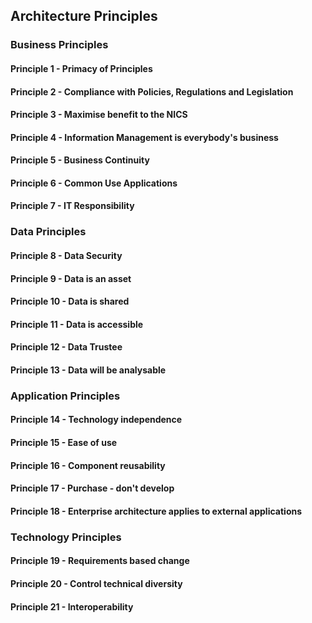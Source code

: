 ## Architecture Principles

### Business Principles

#### Principle 1 - Primacy of Principles

#### Principle 2 - Compliance with Policies, Regulations and Legislation

#### Principle 3 - Maximise benefit to the NICS

#### Principle 4 - Information Management is everybody's business

#### Principle 5 - Business Continuity

#### Principle 6 - Common Use Applications

#### Principle 7 - IT Responsibility

### Data Principles

#### Principle 8 - Data Security

#### Principle 9 - Data is an asset

#### Principle 10 - Data is shared

#### Principle 11 - Data is accessible

#### Principle 12 - Data Trustee

#### Principle 13 -  Data will be analysable

### Application Principles

#### Principle 14 - Technology independence

#### Principle 15 - Ease of use

#### Principle 16 - Component reusability

#### Principle 17 - Purchase - don't develop

#### Principle 18 - Enterprise architecture applies to external applications

### Technology Principles

#### Principle 19 - Requirements based change

#### Principle 20 - Control technical diversity

#### Principle 21 - Interoperability
